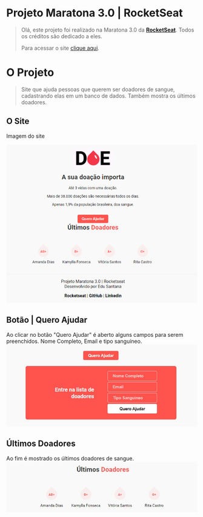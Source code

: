 # Projeto Maratona 3.0 | RocketSeat

> Olá, este projeto foi realizado na Maratona 3.0 da **[RocketSeat](https://www.rocketseat.com.br/)**.
> Todos os créditos são dedicado a eles.</p>
> Para acessar o site [clique aqui](https://edusf90.github.io/maratona-3.0/).

# O Projeto

>Site que ajuda pessoas que querem ser doadores de sangue, cadastrando elas em um banco de dados.
> Também mostra os últimos doadores.

## O Site

Imagem do site

![](/img/md/001.png 'Imagem do Site | Doação de Sangue')

## Botão | Quero Ajudar

Ao clicar no botão "Quero Ajudar" é aberto alguns campos para serem preenchidos.
Nome Completo, Email e tipo sanguíneo.<br>
!['imagemQueroAjudar'](/img/md/n2.jpg 'Imagem Quero Ajudar')

## Últimos Doadores

Ao fim é mostrado os últimos doadores de sangue.
![Imagem dos últimos doadores](/img/md/n3.jpg 'Imagem dos últimos doadores')
